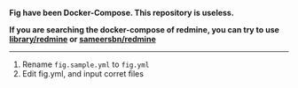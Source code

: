 **Fig have been Docker-Compose. This repository is useless.**

**If you are searching the docker-compose of redmine, you can try to use [library/redmine] or [sameersbn/redmine]**

---

1. Rename `fig.sample.yml` to `fig.yml`
2. Edit fig.yml, and input corret files


[library/redmine]: https://github.com/docker-library/redmine
[sameersbn/redmine]: https://github.com/sameersbn/docker-redmine
